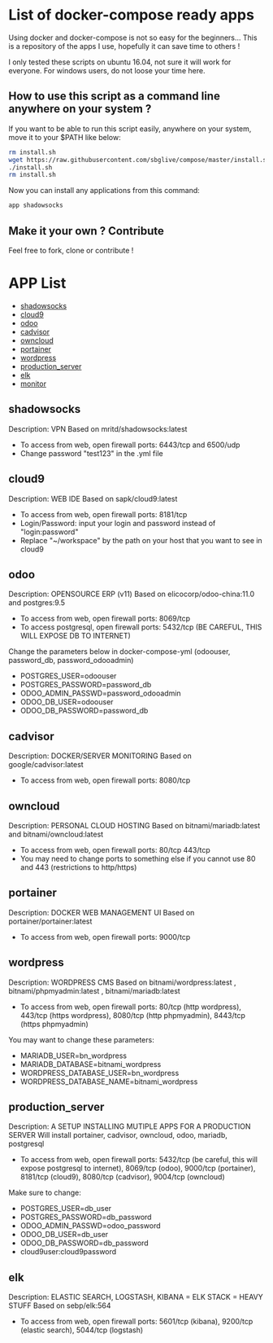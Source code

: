 # List of docker-compose ready apps
Using docker and docker-compose is not so easy for the beginners... This is a repository of the apps I use, hopefully it can save time to others !

I only tested these scripts on ubuntu 16.04, not sure it will work for everyone. 
For windows users, do not loose your time here.


## How to use this script as a command line anywhere on your system ?
If you want to be able to run this script easily, anywhere on your system, move it to your $PATH like below:

```bash
rm install.sh
wget https://raw.githubusercontent.com/sbglive/compose/master/install.sh && chmod +x install.sh
./install.sh
rm install.sh
```

Now you can install any applications from this command:
```bash
app shadowsocks
```

## Make it your own ? Contribute
Feel free to fork, clone or contribute !


# APP List
- [shadowsocks](#shadowsocks)
- [cloud9](#cloud9)
- [odoo](#odoo)
- [cadvisor](#cadvisor)
- [owncloud](#owncloud)
- [portainer](#portainer)
- [wordpress](#wordpress)
- [production_server](#production_server)
- [elk](#elk)
- [monitor](#monitor)

## shadowsocks
Description: VPN
Based on mritd/shadowsocks:latest
- To access from web, open firewall ports: 6443/tcp and 6500/udp
- Change password "test123" in the .yml file

## cloud9
Description: WEB IDE
Based on sapk/cloud9:latest
- To access from web, open firewall ports: 8181/tcp
- Login/Password: input your login and password instead of "login:password"
- Replace "~/workspace" by the path on your host that you want to see in cloud9

## odoo
Description: OPENSOURCE ERP (v11)
Based on elicocorp/odoo-china:11.0 and postgres:9.5
- To access from web, open firewall ports: 8069/tcp
- To access postgresql, open firewall ports: 5432/tcp (BE CAREFUL, THIS WILL EXPOSE DB TO INTERNET)

Change the parameters below in docker-compose-yml (odoouser, password_db, password_odooadmin)
- POSTGRES_USER=odoouser
- POSTGRES_PASSWORD=password_db
- ODOO_ADMIN_PASSWD=password_odooadmin
- ODOO_DB_USER=odoouser
- ODOO_DB_PASSWORD=password_db

## cadvisor
Description: DOCKER/SERVER MONITORING
Based on google/cadvisor:latest
- To access from web, open firewall ports: 8080/tcp

## owncloud
Description: PERSONAL CLOUD HOSTING
Based on bitnami/mariadb:latest and bitnami/owncloud:latest
- To access from web, open firewall ports: 80/tcp 443/tcp
- You may need to change ports to something else if you cannot use 80 and 443 (restrictions to http/https)

## portainer
Description: DOCKER WEB MANAGEMENT UI
Based on portainer/portainer:latest
- To access from web, open firewall ports: 9000/tcp

## wordpress
Description: WORDPRESS CMS
Based on bitnami/wordpress:latest , bitnami/phpmyadmin:latest , bitnami/mariadb:latest
- To access from web, open firewall ports: 80/tcp (http wordpress), 443/tcp (https wordpress), 8080/tcp (http phpmyadmin), 8443/tcp (https phpmyadmin)

You may want to change these parameters:
- MARIADB_USER=bn_wordpress
- MARIADB_DATABASE=bitnami_wordpress
- WORDPRESS_DATABASE_USER=bn_wordpress
- WORDPRESS_DATABASE_NAME=bitnami_wordpress

## production_server
Description: A SETUP INSTALLING MUTIPLE APPS FOR A PRODUCTION SERVER
Will install portainer, cadvisor, owncloud, odoo, mariadb, postgresql
- To access from web, open firewall ports: 5432/tcp (be careful, this will expose postgresql to internet), 8069/tcp (odoo), 9000/tcp (portainer), 8181/tcp (cloud9), 8080/tcp (cadvisor), 9004/tcp (owncloud)

Make sure to change:
- POSTGRES_USER=db_user
- POSTGRES_PASSWORD=db_password
- ODOO_ADMIN_PASSWD=odoo_password
- ODOO_DB_USER=db_user
- ODOO_DB_PASSWORD=db_password
- cloud9user:cloud9password


## elk
Description: ELASTIC SEARCH, LOGSTASH, KIBANA = ELK STACK = HEAVY STUFF
Based on sebp/elk:564
- To access from web, open firewall ports: 5601/tcp (kibana), 9200/tcp (elastic search), 5044/tcp (logstash)
